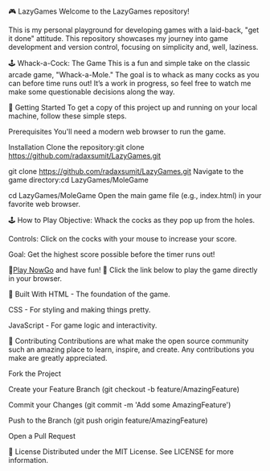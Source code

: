 🎮 LazyGames
Welcome to the LazyGames repository!

This is my personal playground for developing games with a laid-back, "get it done" attitude. This repository showcases my journey into game development and version control, focusing on simplicity and, well, laziness.

🕹️ Whack-a-Cock: The Game
This is a fun and simple take on the classic arcade game, "Whack-a-Mole." The goal is to whack as many cocks as you can before time runs out! It’s a work in progress, so feel free to watch me make some questionable decisions along the way.

🚀 Getting Started
To get a copy of this project up and running on your local machine, follow these simple steps.

Prerequisites
You'll need a modern web browser to run the game.

Installation
Clone the repository:git clone https://github.com/radaxsumit/LazyGames.git


git clone https://github.com/radaxsumit/LazyGames.git
Navigate to the game directory:cd LazyGames/MoleGame


cd LazyGames/MoleGame
Open the main game file (e.g., index.html) in your favorite web browser.

🕹️ How to Play
Objective: Whack the cocks as they pop up from the holes.

Controls: Click on the cocks with your mouse to increase your score.

Goal: Get the highest score possible before the timer runs out!

🔗[Play NowGo](https://YOUR_USERNAME.github.io/whack-a-mole-game/) and have fun! 🙂
Click the link below to play the game directly in your browser.

🔨 Built With
HTML - The foundation of the game.

CSS - For styling and making things pretty.

JavaScript - For game logic and interactivity.

🤝 Contributing
Contributions are what make the open source community such an amazing place to learn, inspire, and create. Any contributions you make are greatly appreciated.

Fork the Project

Create your Feature Branch (git checkout -b feature/AmazingFeature)

Commit your Changes (git commit -m 'Add some AmazingFeature')

Push to the Branch (git push origin feature/AmazingFeature)

Open a Pull Request

📜 License
Distributed under the MIT License. See LICENSE for more information.
